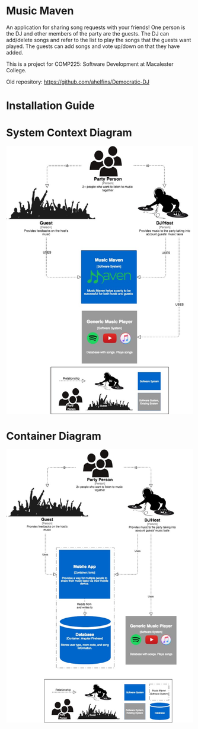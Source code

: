 # Music Maven
An application for sharing song requests with your friends! One person is the 
DJ and other members of the party are the guests. The DJ can add/delete songs and
refer to the list to play the songs that the guests want played.
The guests can add songs and vote up/down on that they have added.

This is a project for COMP225: Software Development at Macalester College.

Old repository: https://github.com/ahelfins/Democratic-DJ

# Installation Guide


# System Context Diagram
![System Context Diagram](src/assets/imgs/Diagram1_SystemContext.jpg)

# Container Diagram
![Container Diagram](src/assets/imgs/Diagram2_Container.jpg)
